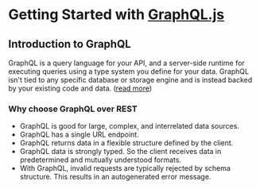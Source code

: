 # Getting Started with [GraphQL.js](https://graphql.org/graphql-js/)

## Introduction to GraphQL

GraphQL is a query language for your API, and a server-side runtime for executing queries using a type system you define for your data. GraphQL isn't tied to any specific database or storage engine and is instead backed by your existing code and data. ([read more](https://graphql.org/learn/))

### Why choose GraphQL over REST

* GraphQL is good for large, complex, and interrelated data sources.
* GraphQL has a single URL endpoint.
* GraphQL returns data in a flexible structure defined by the client.
* GraphQL data is strongly typed. So the client receives data in predetermined and mutually understood formats.
* With GraphQL, invalid requests are typically rejected by schema structure. This results in an autogenerated error message.